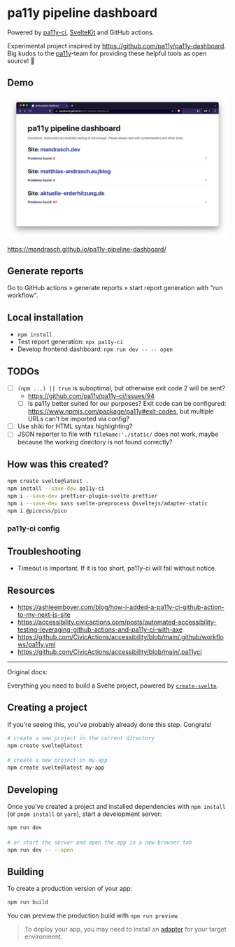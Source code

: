# pa11y pipeline dashboard

Powered by [pa11y-ci](https://github.com/pa11y/pa11y-ci), [SvelteKit](https://kit.svelte.dev/) and GitHub actions.

Experimental project inspired by https://github.com/pa11y/pa11y-dashboard. Big kudos to the [pa11y](https://github.com/pa11y)-team for providing these helpful tools as open source! 👏

## Demo

![Screenshot of dashboard, 3 sites with multiple errors](.screenshot.jpg?raw=true)

https://mandrasch.github.io/pa11y-pipeline-dashboard/

## Generate reports

Go to GitHub actions &raquo; generate reports &raquo; start report generation with "run workflow".

## Local installation

- `npm install`
- Test report generation: `npx pa11y-ci`
- Develop frontend dashboard: `npm run dev -- -- open`

## TODOs

- [ ] `(npm ...) || true` is suboptimal, but otherwise exit code 2 will be sent?
  - https://github.com/pa11y/pa11y-ci/issues/94
  - [ ] Is pa11y better suited for our purposes? Exit code can be configured: https://www.npmjs.com/package/pa11y#exit-codes, but multiple URLs can't be imported via config?
- [ ] Use shiki for HTML syntax highlighting?
- [ ] JSON reporter to file with `fileName:'./static/` does not work, maybe because the working directory is not found correctly?

## How was this created?

```bash
npm create svelte@latest .
npm install --save-dev pa11y-ci
npm i --save-dev prettier-plugin-svelte prettier
npm i --save-dev sass svelte-preprocess @sveltejs/adapter-static
npm i @picocss/pico
```

### pa11y-ci config

## Troubleshooting

- Timeout is important. If it is too short, pa11y-ci will fail without notice.

## Resources

- https://ashleemboyer.com/blog/how-i-added-a-pa11y-ci-github-action-to-my-next-js-site
- https://accessibility.civicactions.com/posts/automated-accessibility-testing-leveraging-github-actions-and-pa11y-ci-with-axe
- https://github.com/CivicActions/accessibility/blob/main/.github/workflows/pa11y.yml
- https://github.com/CivicActions/accessibility/blob/main/.pa11yci

<hr>

Original docs:

Everything you need to build a Svelte project, powered by [`create-svelte`](https://github.com/sveltejs/kit/tree/master/packages/create-svelte).

## Creating a project

If you're seeing this, you've probably already done this step. Congrats!

```bash
# create a new project in the current directory
npm create svelte@latest

# create a new project in my-app
npm create svelte@latest my-app
```

## Developing

Once you've created a project and installed dependencies with `npm install` (or `pnpm install` or `yarn`), start a development server:

```bash
npm run dev

# or start the server and open the app in a new browser tab
npm run dev -- --open
```

## Building

To create a production version of your app:

```bash
npm run build
```

You can preview the production build with `npm run preview`.

> To deploy your app, you may need to install an [adapter](https://kit.svelte.dev/docs/adapters) for your target environment.
